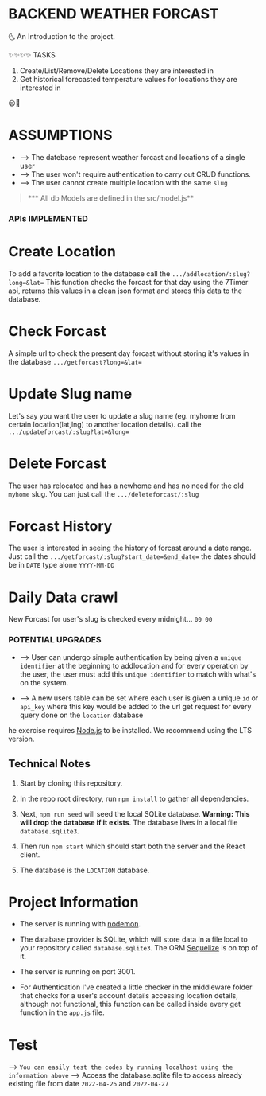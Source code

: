 # BACKEND WEATHER FORCAST

🌜 An Introduction to the project.

✨✨✨✨ TASKS
1. Create/List/Remove/Delete Locations they are interested in
2. Get historical forecasted temperature values for locations they are interested in

😫💭 
# ASSUMPTIONS

* --> The datebase represent weather forcast and locations of a single user
* --> The user won't require authentication to carry out CRUD functions.
* --> The user cannot create multiple location with the same `slug`
> *** All db Models are defined in the src/model.js**


### APIs IMPLEMENTED
# Create Location
To add a favorite location to the database call the `.../addlocation/:slug?long=&lat=`
This function checks the forcast for that day using the 7Timer api, returns this values in a clean json format and stores this data to the database.

# Check Forcast
A simple url to check the present day forcast without storing it's values in the database 
`.../getforcast?long=&lat=`

# Update Slug name
Let's say you want the user to update a slug name (eg. myhome from certain location(lat,lng) to another location details). 
call the `.../updateforcast/:slug?lat=&long=`

# Delete Forcast
The user has relocated and has a newhome and has no need for the old `myhome` slug. You can just call the 
`.../deleteforcast/:slug`

# Forcast History
The user is interested in seeing the history of forcast around a date range. Just call the 
`.../getforcast/:slug?start_date=&end_date=` the dates should be in `DATE` type alone `YYYY-MM-DD`

# Daily Data crawl
New Forcast for user's slug is checked every midnight... `00 00` 


### POTENTIAL UPGRADES
* --> User can undergo simple authentication by being given a `unique identifier` at the beginning to addlocation and for every operation by the user, the user must add this `unique identifier` to match with what's on the system.

* --> A new users table can be set where each user is given a unique `id` or `api_key` where this key would be added to the url get request for every query done on the `location` database

he exercise requires [Node.js](https://nodejs.org/en/) to be installed. We recommend using the LTS version.

 ## Technical Notes

1. Start by cloning this repository.

  

2. In the repo root directory, run `npm install` to gather all dependencies.

  

3. Next, `npm run seed` will seed the local SQLite database. **Warning: This will drop the database if it exists**. The database lives in a local file `database.sqlite3`.

  

4. Then run `npm start` which should start both the server and the React client.


5. The database is the `LOCATION` database.
  

# Project Information
  

- The server is running with [nodemon](https://nodemon.io/).

- The database provider is SQLite, which will store data in a file local to your repository called `database.sqlite3`. The ORM [Sequelize](http://docs.sequelizejs.com/) is on top of it. 

- The server is running on port 3001.

- For Authentication I've created a little checker in the middleware folder that checks for a user's account details accessing location details,
although not functional, this function can be called inside every get function in the `app.js` file.



# Test
--> `You can easily test the codes by running localhost using the information above`
--> Access the database.sqlite file to access already existing file from date `2022-04-26` and `2022-04-27`

